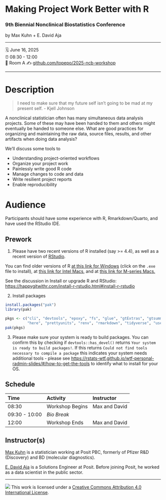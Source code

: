 Making Project Work Better with R 
================

### 9th Biennial Nonclinical Biostatistics Conference

by Max Kuhn + E. David Aja 

-----

:spiral_calendar: June 16, 2025  
:alarm_clock:     08:30 - 12:00  
:hotel:           Room A 
:writing_hand:    [github.com/topepo/2025-ncb-workshop](https://github.com/topepo/2025-ncb-workshop)

-----

# Description

> I need to make sure that my future self isn’t going to be mad at my present self. - Kjell Johnson

A nonclinical statistician often has many simultaneous data analysis projects. Some of these may have been handed to them and others might eventually be handed to someone else. What are good practices for organizing and maintaining the raw data, source files, results, and other artifacts when doing data analysis?

We’ll discuss some tools to

- Understanding project-oriented workflows
- Organize your project work
- Painlessly write good R code
- Manage changes to code and data
- Write resilient project reports
- Enable reproducibility

# Audience

Participants should have some experience with R, Rmarkdown/Quarto, and have used the RStudio IDE.

## Prework

1. Please have two recent versions of R installed (say >= 4.4), as well as a recent version of [RStudio](https://posit.co/download/rstudio-desktop/). 

You can find older versions of R [at this link for Windows](https://cran.r-project.org/bin/windows/base/old/) (click on the `.exe` file to install), at [this link for Intel Macs](https://cran.r-project.org/bin/macosx/big-sur-x86_64/base/), and at [this link for M-series Macs.](https://cran.r-project.org/bin/macosx/big-sur-arm64/base/)

See the discussion in Install or upgrade R and RStudio: https://happygitwithr.com/install-r-rstudio.html#install-r-rstudio

2. Install packages

```r
install.packages("pak")
library(pak)

pkgs <- c("cli", "devtools", "epoxy", "fs", "glue", "gtExtras", "gtsummary", "hadley/emo", 
          "here", "prettyunits", "renv", "rmarkdown", "tidyverse", "usethis", "xfun")
pak(pkgs)
```

3. Please make sure your system is ready to build packages. You can  confirm this by checking if `devtools::has_devel()` returns `Your system is ready to build packages!`.  If this returns `Could not find tools necessary to compile a package` this indicates your system needs additional tools - please see https://rstats-wtf.github.io/wtf-personal-radmin-slides/#/how-to-get-the-tools to identify what to install for your OS.

## Schedule

| Time          | Activity                                        | Instructor      |
|:--------------|:------------------------------------------------|:----------------|
| 08:30          | Workshop Begins                                | Max and David   |
| 09:30 - 10:00  | *Bio Break*                                    |                 |
| 12:00          | Workshop Ends                                  | Max and David   |

## Instructor(s)

[Max Kuhn](https://max-kuhn.org/) is a statistician working at Posit PBC, formerly of Pfizer R&D (Discovery) and BD (molecular diagnostics).

[E. David Aja](https://edavidaja.com/) is a Solutions Engineer at Posit. Before joining Posit, he worked as a data scientist in the public sector.

-----

![](https://i.creativecommons.org/l/by/4.0/88x31.png) This work is
licensed under a [Creative Commons Attribution 4.0 International
License](https://creativecommons.org/licenses/by/4.0/).
